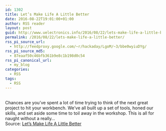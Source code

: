 ```yaml
---
id: 1302
title: Let’s Make Life A Little Better
date: 2016-08-22T19:01:00+01:00
author: RSS reader
layout: post
guid: http://www.uelectronics.info/2016/08/22/lets-make-life-a-little-better/
permalink: /2016/08/22/lets-make-life-a-little-better/
rss_pi_source_url:
  - http://feedproxy.google.com/~r/hackaday/LgoM/~3/bbe0wyiuDYg/
rss_pi_source_md5:
  - 87eaaf50c46bfb361b9e8c1b198d0c54
rss_pi_canonical_url:
  - my_blog
categories:
  - RSS
tags:
  - RSS
---
```

&#013;  
Chances are you’ve spent a lot of time trying to think of the next great project to hit your workbench. We’ve all built up a set of tools, honed our skills, and set aside some time to toil away in the workshop. This is all for naught without a really…&#013;  
Source: <a href="http://feedproxy.google.com/~r/hackaday/LgoM/~3/bbe0wyiuDYg/" target="_blank">Let’s Make Life A Little Better</a>